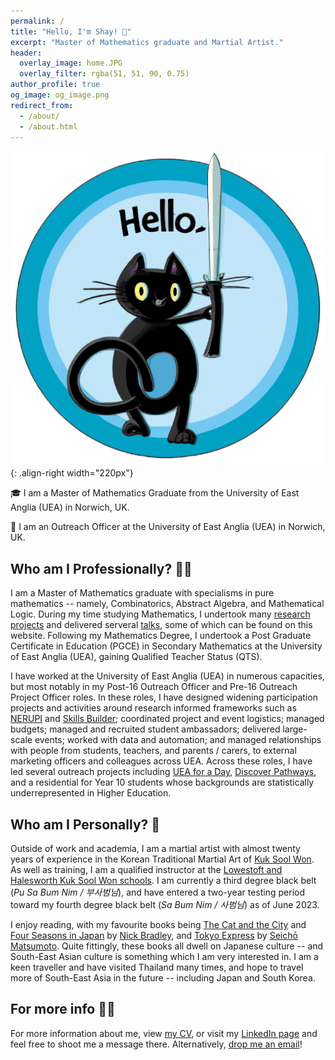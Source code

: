 ```yaml
---
permalink: /
title: "Hello, I'm Shay! 👋"
excerpt: "Master of Mathematics graduate and Martial Artist."
header:
  overlay_image: home.JPG
  overlay_filter: rgba(51, 51, 90, 0.75)
author_profile: true
og_image: og_image.png
redirect_from: 
  - /about/
  - /about.html
---
```


![Sword Cat](/images/sword-cat.png){: .align-right width="220px"}

🎓 I am a Master of Mathematics Graduate from the University of East Anglia (UEA) in Norwich, UK.

💼 I am an Outreach Officer at the University of East Anglia (UEA) in Norwich, UK.

Who am I Professionally? 👨‍🎓
------

I am a Master of Mathematics graduate with specialisms in pure mathematics -- namely, Combinatorics, Abstract Algebra, and Mathematical Logic. During my time studying Mathematics, I undertook many [research projects](https://shayjordan.co.uk/projects/) and delivered serveral [talks](https://shayjordan.co.uk/talks/), some of which can be found on this website. Following my Mathematics Degree, I undertook a Post Graduate Certificate in Education (PGCE) in Secondary Mathematics at the University of East Anglia (UEA), gaining Qualified Teacher Status (QTS).

I have worked at the University of East Anglia (UEA) in numerous capacities, but most notably in my Post-16 Outreach Officer and Pre-16 Outreach Project Officer roles. In these roles, I have designed widening participation projects and activities around research informed frameworks such as [NERUPI](https://www.nerupi.co.uk/about/nerupi-framework-overview) and [Skills Builder](https://www.skillsbuilder.org/universal-framework); coordinated project and event logistics; managed budgets; managed and recruited student ambassadors; delivered large-scale events; worked with data and automation; and managed relationships with people from students, teachers, and parents / carers, to external marketing officers and colleagues across UEA. Across these roles, I have led several outreach projects including [UEA for a Day](https://outreach.uea.ac.uk/projects/uea-for-a-day/), [Discover Pathways](https://outreach.uea.ac.uk/projects/pathways/), and a residential for Year 10 students whose backgrounds are statistically underrepresented in Higher Education.

Who am I Personally? 🥋
------

Outside of work and academia, I am a martial artist with almost twenty years of experience in the Korean Traditional Martial Art of [Kuk Sool Won](https://kuksoolwon.com). As well as training, I am a qualified instructor at the [Lowestoft and Halesworth Kuk Sool Won schools](https://kuksoolwonlowestoft.co.uk/). I am currently a third degree black belt (*Pu Sa Bum Nim / 부사범님*), and have entered a two-year testing period toward my fourth degree black belt (*Sa Bum Nim / 사범님*) as of June 2023.

I enjoy reading, with my favourite books being [The Cat and the City](https://atlantic-books.co.uk/book/the-cat-and-the-city/) and [Four Seasons in Japan](https://www.penguin.co.uk/books/455266/four-seasons-in-japan-by-bradley-nick/) by [Nick Bradley](https://www.nickbradleywriter.com/), and [Tokyo Express](https://www.penguin.co.uk/books/316578/tokyo-express-by-matsumoto-seicho/9780241439081) by [Seichō Matsumoto](https://en.wikipedia.org/wiki/Seich%C5%8D_Matsumoto). Quite fittingly, these books all dwell on Japanese culture -- and South-East Asian culture is something which I am very interested in. I am a keen traveller and have visited Thailand many times, and hope to travel more of South-East Asia in the future -- including Japan and South Korea.

For more info 💁‍♂️
------

For more information about me, view [my CV](https://shayjordan.co.uk/files/shay-jordan-cv.pdf), or visit my [LinkedIn page](https://www.linkedin.com/in/shayjordan/) and feel free to shoot me a message there. Alternatively, [drop me an email](mailto:shay@shayjordan.co.uk)!